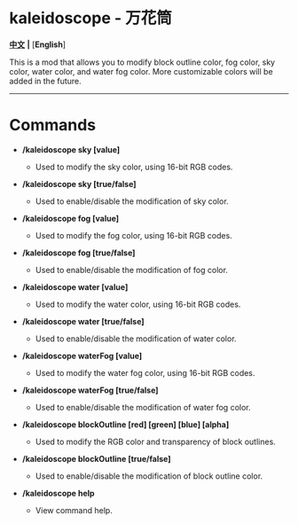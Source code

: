 # kaleidoscope - 万花筒

[**中文**](README.md) **|** [**English**]

This is a mod that allows you to modify block outline color, fog color, sky color, water color, and water fog color. More customizable colors will be added in the future.



---



# Commands

- **/kaleidoscope sky [value]**

  - Used to modify the sky color, using 16-bit RGB codes.

- **/kaleidoscope sky [true/false]**

  - Used to enable/disable the modification of sky color.

- **/kaleidoscope fog [value]**

  - Used to modify the fog color, using 16-bit RGB codes.

- **/kaleidoscope fog [true/false]**

  - Used to enable/disable the modification of fog color.

- **/kaleidoscope water [value]**

  - Used to modify the water color, using 16-bit RGB codes.

- **/kaleidoscope water [true/false]**

  - Used to enable/disable the modification of water color.

- **/kaleidoscope waterFog [value]**

  - Used to modify the water fog color, using 16-bit RGB codes.

- **/kaleidoscope waterFog [true/false]**

  - Used to enable/disable the modification of water fog color.

- **/kaleidoscope blockOutline [red] [green] [blue] [alpha]**

  - Used to modify the RGB color and transparency of block outlines.

- **/kaleidoscope blockOutline [true/false]**

  - Used to enable/disable the modification of block outline color.

- **/kaleidoscope help**

  - View command help.